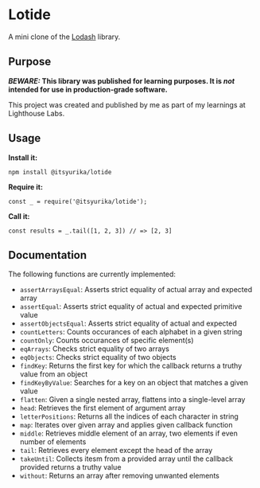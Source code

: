 # Lotide

A mini clone of the [Lodash](https://lodash.com) library.

## Purpose

**_BEWARE:_ This library was published for learning purposes. It is _not_ intended for use in production-grade software.**

This project was created and published by me as part of my learnings at Lighthouse Labs.

## Usage

**Install it:**

`npm install @itsyurika/lotide`

**Require it:**

`const _ = require('@itsyurika/lotide');`

**Call it:**

`const results = _.tail([1, 2, 3]) // => [2, 3]`

## Documentation

The following functions are currently implemented:

- `assertArraysEqual`: Asserts strict equality of actual array and expected array
- `assertEqual`: Asserts strict equality of actual and expected primitive value
- `assertObjectsEqual`: Asserts strict equality of actual and expected
- `countLetters`: Counts occurances of each alphabet in a given string
- `countOnly`: Counts occurances of specific element(s)
- `eqArrays`: Checks strict equality of two arrays
- `eqObjects`: Checks strict equality of two objects
- `findKey`: Returns the first key for which the callback returns a truthy value from an object
- `findKeyByValue`: Searches for a key on an object that matches a given value
- `flatten`: Given a single nested array, flattens into a single-level array
- `head`: Retrieves the first element of argument array
- `letterPositions`: Returns all the indices of each character in string
- `map`: Iterates over given array and applies given callback function
- `middle`: Retrieves middle element of an array, two elements if even number of elements
- `tail`: Retrieves every element except the head of the array
- `takeUntil`: Collects itesm from a provided array until the callback provided returns a truthy value
- `without`: Returns an array after removing unwanted elements
